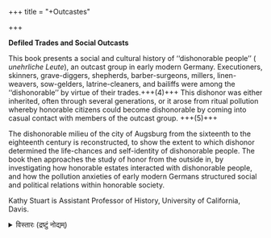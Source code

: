 +++
title = "+Outcastes"

+++


**Defiled Trades and Social Outcasts**

This book presents a social and cultural history of ‘‘dishonorable people’’ \( *unehrliche Leute*\), an outcast group in early modern Germany. Executioners, skinners, grave-diggers, shepherds, barber-surgeons, millers, linen-weavers, sow-gelders, latrine-cleaners, and bailiffs were among the ‘‘dishonorable’’ by virtue of their trades.+++(4)+++ This dishonor was either inherited, often through several generations, or it arose from ritual pollution whereby honorable citizens could become dishonorable by coming into casual contact with members of the outcast group. +++(5)+++

The dishonorable milieu of the city of Augsburg from the sixteenth to the eighteenth century is reconstructed, to show the extent to which dishonor determined the life-chances and self-identity of dishonorable people. The book then approaches the study of honor from the outside in, by investigating how honorable estates interacted with dishonorable people, and how the pollution anxieties of early modern Germans structured social and political relations within honorable society. 

Kathy Stuart is Assistant Professor of History, University of California, Davis. 


<details><summary>विस्तारः (द्रष्टुं नोद्यम्)</summary>

The idea of an ‘‘early modern’’ period of European history from the fifteenth to the late eighteenth century is now widely accepted among historians. The purpose of Cambridge Studies in Early Modern History is to publish monographs and studies which illuminate the character of the period as a whole, and in particular focus attention on a dominant theme within it, the interplay of continuity and change as they are presented by the continuity of medieval ideas, political and social organization, and by the impact of new ideas, new methods, and new demands on the traditional structure. 

*For a list of titles published in the series, please see end of the book*

</details>

